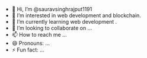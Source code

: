 - 👋 Hi, I’m @sauravsinghrajput1191
- 👀 I’m interested in web development and blockchain.
- 🌱 I’m currently learning web development .
- 💞️ I’m looking to collaborate on ...
- 📫 How to reach me ...
- 😄 Pronouns: ...
- ⚡ Fun fact: ...

<!---
sauravsinghrajput1191/sauravsinghrajput1191 is a ✨ special ✨ repository because its `README.md` (this file) appears on your GitHub profile.
You can click the Preview link to take a look at your changes.
--->
